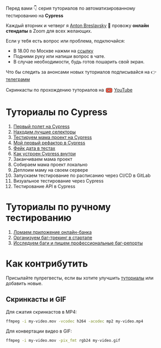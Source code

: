 Перед вами 👇 серия туториалов по автоматизированному тестированию на **Cypress**

Каждый вторник и четверг я [Anton Breslavsky](https://t.me/breslavsky_anton) 🤙 провожу **онлайн стендапы** в Zoom для всех желающих.

Если у тебя есть вопрос или проблема, подключайся:
* В 18.00 по Москве нажми на [ссылку](https://us05web.zoom.us/j/6630696938?pwd=UktVaVkxL0puajd5T3ZicHZPY2FuUT09)
* Подними руку или напиши вопрос в чате.
* В случае необходимости, будь готов пошарить свой экран.

Что бы следить за анонсами новых туториалов подписывайся на 👉 [телеграмм](https://t.me/epic_one_hour)

Скринкасты по прохождению туториалов на <svg with="24" height="24" viewBox="0 0 72 72" xmlns="http://www.w3.org/2000/svg" style="vertical-align: middle">
  <g id="color">
    <path fill="#ea5a47" stroke="none" d="M 63.873874,21.905712 C 63.204809,19.386148 61.233657,17.402098 58.73029,16.728737 54.19329,15.504988 36,15.504988 36,15.504988 c 0,0 -18.193191,0 -22.730324,1.223749 -2.503136,0.673361 -4.474637,2.657411 -5.143644,5.176975 -1.215727,4.566519 -1.215727,14.094287 -1.215727,14.094287 0,0 0,9.527636 1.215727,14.094587 0.669007,2.519265 2.640508,4.503295 5.143644,5.17695 C 17.806809,56.495012 36,56.495012 36,56.495012 c 0,0 18.19329,0 22.73029,-1.223476 2.503367,-0.673655 4.474519,-2.657685 5.143584,-5.17695 1.215821,-4.566951 1.215821,-14.094587 1.215821,-14.094587 0,0 0,-9.527768 -1.215821,-14.094287"/>
    <path fill="#ffffff" stroke="none" d="M 30.049835,44.650447 45.255811,36.000396 30.049835,27.349517 Z"/>
  </g>
  <g id="hair"/>
  <g id="skin"/>
  <g id="skin-shadow"/>
  <g id="line">
    <path fill="none" stroke="#000000" stroke-miterlimit="10" stroke-width="2" d="M 63.873874,21.905712 C 63.204809,19.386148 61.233657,17.402098 58.73029,16.728737 54.19329,15.504988 36,15.504988 36,15.504988 c 0,0 -18.193191,0 -22.730324,1.223749 -2.503136,0.673361 -4.474637,2.657411 -5.143644,5.176975 -1.215727,4.566519 -1.215727,14.094287 -1.215727,14.094287 0,0 0,9.527636 1.215727,14.094587 0.669007,2.519265 2.640508,4.503295 5.143644,5.17695 C 17.806809,56.495012 36,56.495012 36,56.495012 c 0,0 18.19329,0 22.73029,-1.223476 2.503367,-0.673655 4.474519,-2.657685 5.143584,-5.17695 1.215821,-4.566951 1.215821,-14.094587 1.215821,-14.094587 0,0 0,-9.527768 -1.215821,-14.094287"/>
    <path fill="none" stroke="#000000" stroke-linecap="round" stroke-linejoin="round" stroke-miterlimit="10" stroke-width="2" d="M 30.049835,44.650447 45.255811,36.000396 30.049835,27.349517 Z"/>
  </g>
</svg>
[YouTube](https://www.youtube.com/channel/UCYYx1A6P0GNZqD3GQd5pSXA)

# Туториалы по Cypress

1. [Первый полет на Cypress](https://md.epic1h.com/cypress_test_flight)
1. [Находим лучшие селекторы](https://md.epic1h.com/best_selectors)
1. [Тестируем мама проект на Cypress](https://md.epic1h.com/test_mama_project)
1. [Мой первый рефактор в Cypress](https://md.epic1h.com/my_first_refactor)
1. [Фейк дата в тестах](https://md.epic1h.com/fake_data)
1. [Как устроен Cypress внутри](https://md.epic1h.com/deep_cypress)
1. Заканчиваем мама проект
1. Собираем мама проект локально
1. Деплоим маму на своем сервере
1. Запускаем тестирование по расписанию через CI/CD в GitLab
1. Визуальное тестирование через Cypress
1. Тестирование API в Cypress

# Туториалы по ручному тестированию

1. [Ломаем приложение онлайн-банка](https://md.epic1h.com/became_a_tester)
1. [Организуем баг-трекинг в стартапе](https://md.epic1h.com/bug_tracking)
1. [Исследуем баги и пишем профессиональные баг-репорты](https://md.epic1h.com/perfect_bug_reports)

# Как контрибутить

Присылайте пулрегвесты, если вы хотите улучшить [туториалы](tutorials) или добавить новые.

## Скринкасты и GIF

Для сжатия скринкастов в MP4:
```bash
ffmpeg -i my-video.mov -vcodec h264 -acodec mp2 my-video.mp4
```

Для конвертации видео в GIF:
```bash
ffmpeg -i my-video.mov -pix_fmt rgb24 my-video.gif
```
